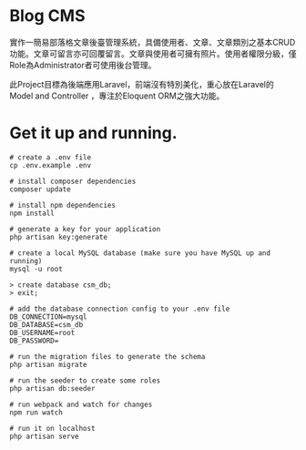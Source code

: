 # Blog CMS

實作一簡易部落格文章後臺管理系統，具備使用者、文章、文章類別之基本CRUD功能。文章可留言亦可回覆留言。文章與使用者可擁有照片。使用者權限分級，僅Role為Administrator者可使用後台管理。

此Project目標為後端應用Laravel，前端沒有特別美化，重心放在Laravel的Model and Controller ，專注於Eloquent ORM之強大功能。

# Get it up and running.

```
# create a .env file
cp .env.example .env

# install composer dependencies
composer update

# install npm dependencies
npm install

# generate a key for your application
php artisan key:generate

# create a local MySQL database (make sure you have MySQL up and running)
mysql -u root

> create database csm_db;
> exit;

# add the database connection config to your .env file
DB_CONNECTION=mysql
DB_DATABASE=csm_db
DB_USERNAME=root
DB_PASSWORD=

# run the migration files to generate the schema
php artisan migrate

# run the seeder to create some roles
php artisan db:seeder

# run webpack and watch for changes
npm run watch

# run it on localhost
php artisan serve
```
